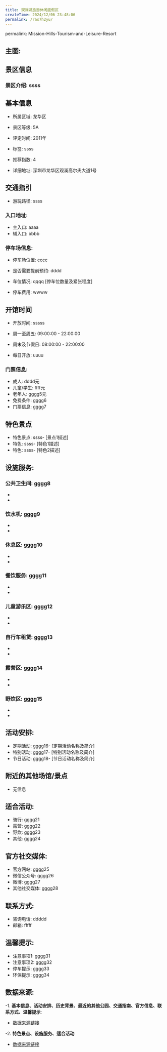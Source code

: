 ```yaml
---
title: 观澜湖旅游休闲度假区
createTime: 2024/12/06 23:48:06
permalink: /ras7h2yu/
---
```

permalink: Mission-Hills-Tourism-and-Leisure-Resort
## 主图:
<ImageCard
image="https://cn.bing.com/th?id=OHR.AlfanzinaLighthouse_ZH-CN9704515669_1920x1080.webp"
title= "观澜湖旅游休闲度假区"
description= ""
date="2024/12/06"
href="/"
author="sunshang-hl"
/>

## 景区信息
### 景区介绍: ssss
## 基本信息

- 所属区域: 龙华区

- 景区等级: 5A

- 评定时间: 2011年

- 标签: ssss

- 推荐指数: 4

- 详细地址: 深圳市龙华区观澜高尔夫大道1号

## 交通指引

- 游玩路径: ssss

### 入口地址:
- 主入口: aaaa
- 辅入口: bbbb
### 停车场信息:
- 停车场位置: cccc

- 是否需要提前预约: dddd

- 车位情况: qqqq [停车位数量及紧张程度]

- 停车费用: wwww

## 开馆时间
- 开放时间: sssss

- 周一至周五: 09:00:00 - 22:00:00
- 周末及节假日: 08:00:00 - 22:00:00
- 每日开放: uuuu

### 门票信息:
- 成人: dddd元
- 儿童/学生: ffff元
- 老年人: gggg5元
- 免费条件: gggg6
- 门票信息: gggg7
## 特色景点
- 特色景点: ssss- [景点1描述]
- 特色: ssss- [特色1描述]
- 特色: ssss- [特色2描述]
## 设施服务:
### 公共卫生间: gggg8
- 
- 
### 饮水机: gggg9
- 
- 
### 休息区: gggg10
- 
- 
### 餐饮服务: gggg11
- 
- 
### 儿童游乐区: gggg12
- 
- 
### 自行车租赁: gggg13
- 
- 
### 露营区: gggg14
- 
- 
### 野炊区: gggg15

- 
- 
## 活动安排:
- 定期活动: gggg16- [定期活动名称及简介]
- 特别活动: gggg17- [特别活动名称及简介]
- 节日活动: gggg18- [节日活动名称及简介]
## 附近的其他场馆/景点
- 无信息

## 适合活动:
- 骑行: gggg21
- 露营: gggg22
- 野炊: gggg23
- 其他: gggg24

## 官方社交媒体:
- 官方网站: gggg25
- 微信公众号: gggg26
- 微博: gggg27
- 其他社交媒体: gggg28

## 联系方式:
- 咨询电话: ddddd 
- 邮箱: fffff

## 温馨提示:
- 注意事项1: gggg31
- 注意事项2: gggg32
- 停车提示: gggg33
- 环保提示: gggg34

## 数据来源:
-1. **基本信息、活动安排、历史背景、最近的其他公园、交通指南、官方信息、联系方式、温馨提示**:
- [数据来源链接](gggg35)

-2. **特色景点、设施服务、适合活动**:
- [数据来源链接](gggg35)

